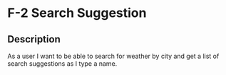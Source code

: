# F-2 Search Suggestion

## Description

As a user I want to be able to search for weather by city and get a list of search suggestions as I type a name.